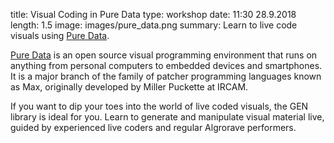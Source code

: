 title: Visual Coding in Pure Data
type: workshop
date: 11:30 28.9.2018
length: 1.5
image: images/pure_data.png
summary: Learn to live code visuals using [Pure Data](http://puredata.info/).

[Pure Data](http://puredata.info/) is an open source visual programming environment that runs on anything from personal computers to embedded devices and smartphones. It is a major branch of the family of patcher programming languages known as Max, originally developed by Miller Puckette at IRCAM.

If you want to dip your toes into the world of live coded visuals, the GEN library is ideal for you. Learn to generate and manipulate visual material live, guided by experienced live coders and regular Algrorave performers.
